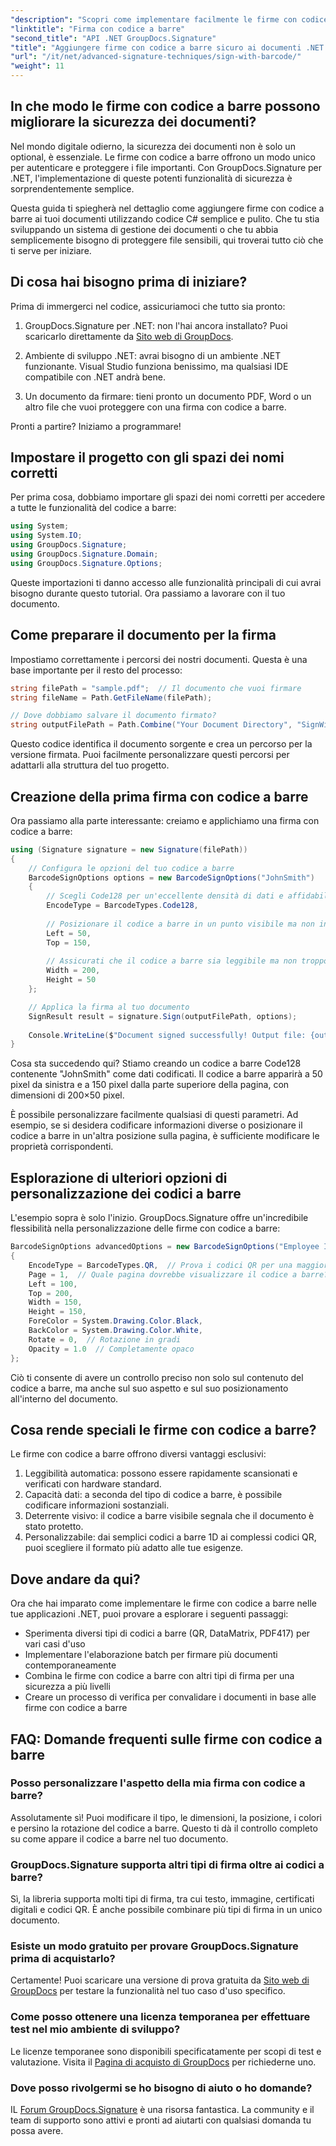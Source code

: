 ```yaml
---
"description": "Scopri come implementare facilmente le firme con codice a barre nelle tue applicazioni .NET con GroupDocs.Signature. Tutorial passo passo con esempi di codice."
"linktitle": "Firma con codice a barre"
"second_title": "API .NET GroupDocs.Signature"
"title": "Aggiungere firme con codice a barre sicuro ai documenti .NET | Guida completa"
"url": "/it/net/advanced-signature-techniques/sign-with-barcode/"
"weight": 11
---
```


## In che modo le firme con codice a barre possono migliorare la sicurezza dei documenti?

Nel mondo digitale odierno, la sicurezza dei documenti non è solo un optional, è essenziale. Le firme con codice a barre offrono un modo unico per autenticare e proteggere i file importanti. Con GroupDocs.Signature per .NET, l'implementazione di queste potenti funzionalità di sicurezza è sorprendentemente semplice.

Questa guida ti spiegherà nel dettaglio come aggiungere firme con codice a barre ai tuoi documenti utilizzando codice C# semplice e pulito. Che tu stia sviluppando un sistema di gestione dei documenti o che tu abbia semplicemente bisogno di proteggere file sensibili, qui troverai tutto ciò che ti serve per iniziare.

## Di cosa hai bisogno prima di iniziare?

Prima di immergerci nel codice, assicuriamoci che tutto sia pronto:

1. GroupDocs.Signature per .NET: non l'hai ancora installato? Puoi scaricarlo direttamente da [Sito web di GroupDocs](https://releases.groupdocs.com/signature/net/).

2. Ambiente di sviluppo .NET: avrai bisogno di un ambiente .NET funzionante. Visual Studio funziona benissimo, ma qualsiasi IDE compatibile con .NET andrà bene.

3. Un documento da firmare: tieni pronto un documento PDF, Word o un altro file che vuoi proteggere con una firma con codice a barre.

Pronti a partire? Iniziamo a programmare!

## Impostare il progetto con gli spazi dei nomi corretti

Per prima cosa, dobbiamo importare gli spazi dei nomi corretti per accedere a tutte le funzionalità del codice a barre:

```csharp
using System;
using System.IO;
using GroupDocs.Signature;
using GroupDocs.Signature.Domain;
using GroupDocs.Signature.Options;
```

Queste importazioni ti danno accesso alle funzionalità principali di cui avrai bisogno durante questo tutorial. Ora passiamo a lavorare con il tuo documento.

## Come preparare il documento per la firma

Impostiamo correttamente i percorsi dei nostri documenti. Questa è una base importante per il resto del processo:

```csharp
string filePath = "sample.pdf";  // Il documento che vuoi firmare
string fileName = Path.GetFileName(filePath);

// Dove dobbiamo salvare il documento firmato?
string outputFilePath = Path.Combine("Your Document Directory", "SignWithBarcode", fileName);
```

Questo codice identifica il documento sorgente e crea un percorso per la versione firmata. Puoi facilmente personalizzare questi percorsi per adattarli alla struttura del tuo progetto.

## Creazione della prima firma con codice a barre

Ora passiamo alla parte interessante: creiamo e applichiamo una firma con codice a barre:

```csharp
using (Signature signature = new Signature(filePath))
{
    // Configura le opzioni del tuo codice a barre
    BarcodeSignOptions options = new BarcodeSignOptions("JohnSmith")
    {
        // Scegli Code128 per un'eccellente densità di dati e affidabilità
        EncodeType = BarcodeTypes.Code128,
        
        // Posizionare il codice a barre in un punto visibile ma non invadente
        Left = 50,
        Top = 150,
        
        // Assicurati che il codice a barre sia leggibile ma non troppo evidente
        Width = 200,
        Height = 50
    };

    // Applica la firma al tuo documento
    SignResult result = signature.Sign(outputFilePath, options);
    
    Console.WriteLine($"Document signed successfully! Output file: {outputFilePath}");
}
```

Cosa sta succedendo qui? Stiamo creando un codice a barre Code128 contenente "JohnSmith" come dati codificati. Il codice a barre apparirà a 50 pixel da sinistra e a 150 pixel dalla parte superiore della pagina, con dimensioni di 200×50 pixel.

È possibile personalizzare facilmente qualsiasi di questi parametri. Ad esempio, se si desidera codificare informazioni diverse o posizionare il codice a barre in un'altra posizione sulla pagina, è sufficiente modificare le proprietà corrispondenti.

## Esplorazione di ulteriori opzioni di personalizzazione dei codici a barre

L'esempio sopra è solo l'inizio. GroupDocs.Signature offre un'incredibile flessibilità nella personalizzazione delle firme con codice a barre:

```csharp
BarcodeSignOptions advancedOptions = new BarcodeSignOptions("Employee ID: 123456")
{
    EncodeType = BarcodeTypes.QR,  // Prova i codici QR per una maggiore capacità di dati
    Page = 1,  // Quale pagina dovrebbe visualizzare il codice a barre?
    Left = 100,
    Top = 200,
    Width = 150,
    Height = 150,
    ForeColor = System.Drawing.Color.Black,
    BackColor = System.Drawing.Color.White,
    Rotate = 0,  // Rotazione in gradi
    Opacity = 1.0  // Completamente opaco
};
```

Ciò ti consente di avere un controllo preciso non solo sul contenuto del codice a barre, ma anche sul suo aspetto e sul suo posizionamento all'interno del documento.

## Cosa rende speciali le firme con codice a barre?

Le firme con codice a barre offrono diversi vantaggi esclusivi:

1. Leggibilità automatica: possono essere rapidamente scansionati e verificati con hardware standard.
2. Capacità dati: a seconda del tipo di codice a barre, è possibile codificare informazioni sostanziali.
3. Deterrente visivo: il codice a barre visibile segnala che il documento è stato protetto.
4. Personalizzabile: dai semplici codici a barre 1D ai complessi codici QR, puoi scegliere il formato più adatto alle tue esigenze.

## Dove andare da qui?

Ora che hai imparato come implementare le firme con codice a barre nelle tue applicazioni .NET, puoi provare a esplorare i seguenti passaggi:

- Sperimenta diversi tipi di codici a barre (QR, DataMatrix, PDF417) per vari casi d'uso
- Implementare l'elaborazione batch per firmare più documenti contemporaneamente
- Combina le firme con codice a barre con altri tipi di firma per una sicurezza a più livelli
- Creare un processo di verifica per convalidare i documenti in base alle firme con codice a barre

## FAQ: Domande frequenti sulle firme con codice a barre

### Posso personalizzare l'aspetto della mia firma con codice a barre?
Assolutamente sì! Puoi modificare il tipo, le dimensioni, la posizione, i colori e persino la rotazione del codice a barre. Questo ti dà il controllo completo su come appare il codice a barre nel tuo documento.

### GroupDocs.Signature supporta altri tipi di firma oltre ai codici a barre?
Sì, la libreria supporta molti tipi di firma, tra cui testo, immagine, certificati digitali e codici QR. È anche possibile combinare più tipi di firma in un unico documento.

### Esiste un modo gratuito per provare GroupDocs.Signature prima di acquistarlo?
Certamente! Puoi scaricare una versione di prova gratuita da [Sito web di GroupDocs](https://releases.groupdocs.com/) per testare la funzionalità nel tuo caso d'uso specifico.

### Come posso ottenere una licenza temporanea per effettuare test nel mio ambiente di sviluppo?
Le licenze temporanee sono disponibili specificatamente per scopi di test e valutazione. Visita il [Pagina di acquisto di GroupDocs](https://purchase.groupdocs.com/temporary-license/) per richiederne uno.

### Dove posso rivolgermi se ho bisogno di aiuto o ho domande?
IL [Forum GroupDocs.Signature](https://forum.groupdocs.com/c/signature/13) è una risorsa fantastica. La community e il team di supporto sono attivi e pronti ad aiutarti con qualsiasi domanda tu possa avere.